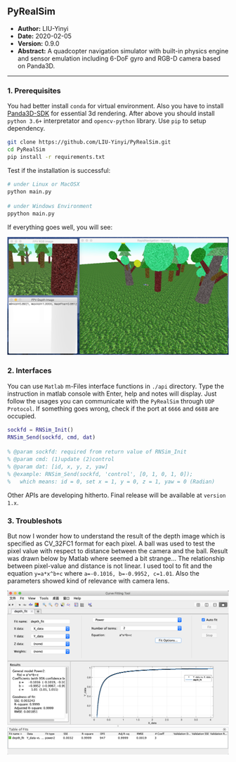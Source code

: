 ## PyRealSim
- **Author:** LIU-Yinyi
- **Date:** 2020-02-05
- **Version:** 0.9.0
- **Abstract:** A quadcopter navigation simulator with built-in physics engine and sensor emulation including 6-DoF gyro and RGB-D camera based on Panda3D.

---

### 1. Prerequisites
You had better install `conda` for virtual environment. Also you have to install [Panda3D-SDK](https://panda3d.org/) for essential 3d rendering. After above you should install `python 3.6+` interpretator and `opencv-python` library. Use `pip` to setup dependency.

```bash
git clone https://github.com/LIU-Yinyi/PyRealSim.git
cd PyRealSim
pip install -r requirements.txt
```

Test if the installation is successful:

```bash
# under Linux or MacOSX
python main.py

# under Windows Environment
ppython main.py
```

If everything goes well, you will see:

![snapshot](docs/snapshot.png)


### 2. Interfaces
You can use `Matlab` m-Files interface functions in `./api` directory. Type the instruction in matlab console with Enter, help and notes will display. Just follow the usages you can communicate with the `PyRealSim` through `UDP Protocol`. If something goes wrong, check if the port at `6666` and `6688` are occupied.

```matlab
sockfd = RNSim_Init()
RNSim_Send(sockfd, cmd, dat)

% @param sockfd: required from return value of RNSim_Init
% @param cmd: (1)update (2)control
% @param dat: [id, x, y, z, yaw]
% @example: RNSim_Send(sockfd, 'control', [0, 1, 0, 1, 0]);
%   which means: id = 0, set x = 1, y = 0, z = 1, yaw = 0 (Radian)
```

Other APIs are developing hitherto. Final release will be available at `version 1.x`.

### 3. Troubleshots
But now I wonder how to understand the result of the depth image which is specified as CV_32FC1 format for each pixel. A ball was used to test the pixel value with respect to distance between the camera and the ball. Result was drawn below by Matlab where seemed a bit strange… The relationship between pixel-value and distance is not linear. I used tool to fit and the equation `y=a*x^b+c` where `a=-0.1016, b=-0.9952, c=1.01`. Also the parameters showed kind of relevance with camera lens.

![depth_curve](docs/depth_curve.png)